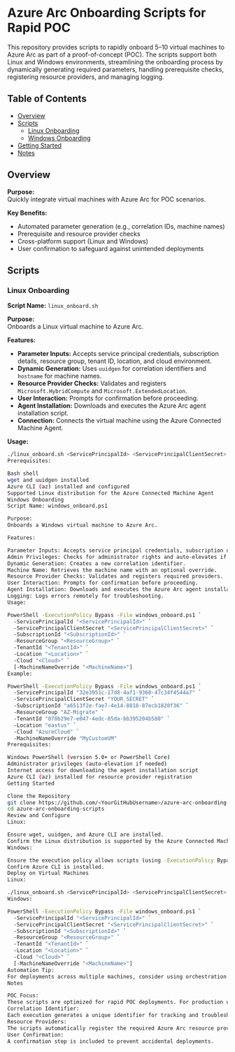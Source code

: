# Azure Arc Onboarding Scripts for Rapid POC

This repository provides scripts to rapidly onboard 5–10 virtual machines to Azure Arc as part of a proof-of-concept (POC). The scripts support both Linux and Windows environments, streamlining the onboarding process by dynamically generating required parameters, handling prerequisite checks, registering resource providers, and managing logging.

## Table of Contents
- [Overview](#overview)
- [Scripts](#scripts)
  - [Linux Onboarding](#linux-onboarding)
  - [Windows Onboarding](#windows-onboarding)
- [Getting Started](#getting-started)
- [Notes](#notes)

## Overview

**Purpose:**  
Quickly integrate virtual machines with Azure Arc for POC scenarios.

**Key Benefits:**
- Automated parameter generation (e.g., correlation IDs, machine names)
- Prerequisite and resource provider checks
- Cross-platform support (Linux and Windows)
- User confirmation to safeguard against unintended deployments

## Scripts

### Linux Onboarding

**Script Name:** `linux_onboard.sh`

**Purpose:**  
Onboards a Linux virtual machine to Azure Arc.

**Features:**
- **Parameter Inputs:** Accepts service principal credentials, subscription details, resource group, tenant ID, location, and cloud environment.
- **Dynamic Generation:** Uses `uuidgen` for correlation identifiers and `hostname` for machine names.
- **Resource Provider Checks:** Validates and registers `Microsoft.HybridCompute` and `Microsoft.ExtendedLocation`.
- **User Interaction:** Prompts for confirmation before proceeding.
- **Agent Installation:** Downloads and executes the Azure Arc agent installation script.
- **Connection:** Connects the virtual machine using the Azure Connected Machine Agent.

**Usage:**

```sh
./linux_onboard.sh <ServicePrincipalId> <ServicePrincipalClientSecret> <SubscriptionId> <ResourceGroup> <TenantId> <Location> <Cloud>
Prerequisites:

Bash shell
wget and uuidgen installed
Azure CLI (az) installed and configured
Supported Linux distribution for the Azure Connected Machine Agent
Windows Onboarding
Script Name: windows_onboard.ps1

Purpose:
Onboards a Windows virtual machine to Azure Arc.

Features:

Parameter Inputs: Accepts service principal credentials, subscription details, resource group, tenant ID, location, and cloud environment.
Admin Privileges: Checks for administrator rights and auto-elevates if necessary.
Dynamic Generation: Creates a new correlation identifier.
Machine Name: Retrieves the machine name with an optional override.
Resource Provider Checks: Validates and registers required providers.
User Interaction: Prompts for confirmation before proceeding.
Agent Installation: Downloads and executes the Azure Arc agent installation script for Windows.
Logging: Logs errors remotely for troubleshooting.
Usage:

PowerShell -ExecutionPolicy Bypass -File windows_onboard.ps1 `
  -ServicePrincipalId "<ServicePrincipalId>" `
  -ServicePrincipalClientSecret "<ServicePrincipalClientSecret>" `
  -SubscriptionId "<SubscriptionId>" `
  -ResourceGroup "<ResourceGroup>" `
  -TenantId "<TenantId>" `
  -Location "<Location>" `
  -Cloud "<Cloud>" `
  [-MachineNameOverride "<MachineName>"]
Example:

PowerShell -ExecutionPolicy Bypass -File windows_onboard.ps1 `
  -ServicePrincipalId "32e3951c-17d8-4af1-9360-47c34f4544a7" `
  -ServicePrincipalClientSecret "YOUR_SECRET" `
  -SubscriptionId "a6513f2e-fae7-4e14-8818-87ecb1820f36" `
  -ResourceGroup "AZ-Migrate" `
  -TenantId "070b29e7-e047-4edc-85da-bb395204b580" `
  -Location "eastus" `
  -Cloud "AzureCloud" `
  -MachineNameOverride "MyCustomVM"
Prerequisites:

Windows PowerShell (version 5.0+ or PowerShell Core)
Administrator privileges (auto-elevation if needed)
Internet access for downloading the agent installation script
Azure CLI (az) installed for resource provider registration
Getting Started

Clone the Repository
git clone https://github.com/<YourGitHubUsername>/azure-arc-onboarding-scripts.git
cd azure-arc-onboarding-scripts
Review and Configure
Linux:

Ensure wget, uuidgen, and Azure CLI are installed.
Confirm the Linux distribution is supported by the Azure Connected Machine Agent.
Windows:

Ensure the execution policy allows scripts (using -ExecutionPolicy Bypass).
Confirm Azure CLI is installed.
Deploy on Virtual Machines
Linux:

./linux_onboard.sh <ServicePrincipalId> <ServicePrincipalClientSecret> <SubscriptionId> <ResourceGroup> <TenantId> <Location> <Cloud>
Windows:

PowerShell -ExecutionPolicy Bypass -File windows_onboard.ps1 `
  -ServicePrincipalId "<ServicePrincipalId>" `
  -ServicePrincipalClientSecret "<ServicePrincipalClientSecret>" `
  -SubscriptionId "<SubscriptionId>" `
  -ResourceGroup "<ResourceGroup>" `
  -TenantId "<TenantId>" `
  -Location "<Location>" `
  -Cloud "<Cloud>" `
  [-MachineNameOverride "<MachineName>"]
Automation Tip:
For deployments across multiple machines, consider using orchestration tools like Ansible, System Center Configuration Manager (SCCM), or other configuration management systems.
Notes

POC Focus:
These scripts are optimized for rapid POC deployments. For production use, additional error handling and security reviews are recommended.
Correlation Identifier:
Each execution generates a unique identifier for tracking and troubleshooting.
Resource Providers:
The scripts automatically register the required Azure Arc resource providers (Microsoft.HybridCompute and Microsoft.ExtendedLocation).
User Confirmation:
A confirmation step is included to prevent accidental deployments.
